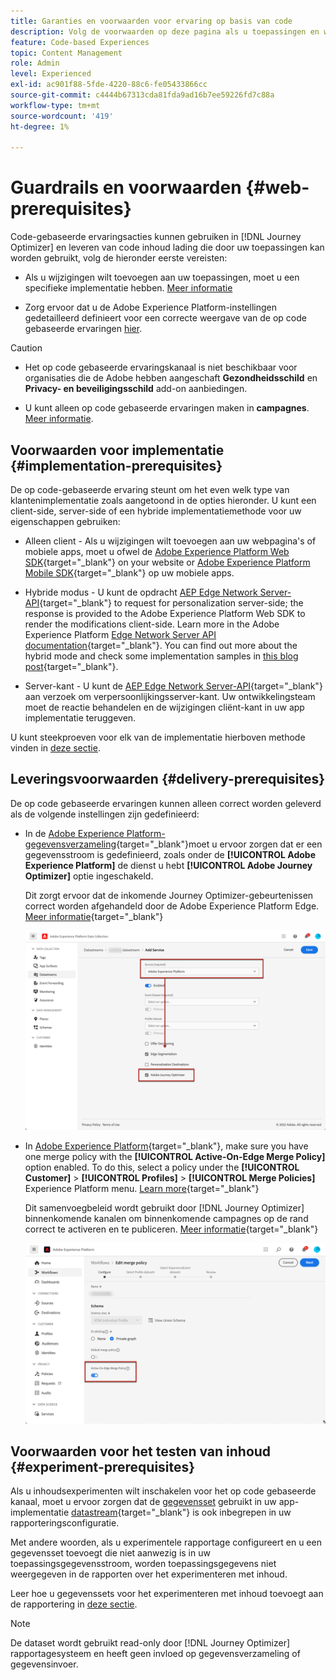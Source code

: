 ```yaml
---
title: Garanties en voorwaarden voor ervaring op basis van code
description: Volg de voorwaarden op deze pagina als u toepassingen en webpagina's wilt bewerken met de functie die is gebaseerd op Journey Optimizer-code
feature: Code-based Experiences
topic: Content Management
role: Admin
level: Experienced
exl-id: ac901f88-5fde-4220-88c6-fe05433866cc
source-git-commit: c4444b67313cda81fda9ad16b7ee59226fd7c88a
workflow-type: tm+mt
source-wordcount: '419'
ht-degree: 1%

---
```


# Guardrails en voorwaarden {#web-prerequisites}

Code-gebaseerde ervaringsacties kunnen gebruiken in [!DNL Journey Optimizer] en leveren van code inhoud lading die door uw toepassingen kan worden gebruikt, volg de hieronder eerste vereisten:

* Als u wijzigingen wilt toevoegen aan uw toepassingen, moet u een specifieke implementatie hebben. [Meer informatie](#implementation-prerequisites)

* Zorg ervoor dat u de Adobe Experience Platform-instellingen gedetailleerd definieert voor een correcte weergave van de op code gebaseerde ervaringen [hier](#delivery-prerequisites).

>[!CAUTION]
>
>* Het op code gebaseerde ervaringskanaal is niet beschikbaar voor organisaties die de Adobe hebben aangeschaft **Gezondheidsschild** en **Privacy- en beveiligingsschild** add-on aanbiedingen.
>
>* U kunt alleen op code gebaseerde ervaringen maken in **campagnes**. [Meer informatie](../campaigns/create-campaign.md#configure).


## Voorwaarden voor implementatie {#implementation-prerequisites}

De op code-gebaseerde ervaring steunt om het even welk type van klantenimplementatie zoals aangetoond in de opties hieronder. U kunt een client-side, server-side of een hybride implementatiemethode voor uw eigenschappen gebruiken:

* Alleen client - Als u wijzigingen wilt toevoegen aan uw webpagina&#39;s of mobiele apps, moet u ofwel de [Adobe Experience Platform Web SDK](https://experienceleague.adobe.com/docs/platform-learn/implement-web-sdk/overview.html){target="_blank"} on your website or [Adobe Experience Platform Mobile SDK](https://developer.adobe.com/client-sdks/documentation/){target="_blank"} op uw mobiele apps.

* Hybride modus - U kunt de opdracht [AEP Edge Network Server-API](https://experienceleague.adobe.com/docs/experience-platform/edge-network-server-api/data-collection/interactive-data-collection.html){target="_blank"} to request for personalization server-side; the response is provided to the Adobe Experience Platform Web SDK to render the modifications client-side. Learn more in the Adobe Experience Platform [Edge Network Server API documentation](https://experienceleague.adobe.com/docs/experience-platform/edge-network-server-api/overview.html){target="_blank"}. You can find out more about the hybrid mode and check some implementation samples in [this blog post](https://blog.developer.adobe.com/hybrid-personalization-in-the-adobe-experience-platform-web-sdk-6a1bb674bf41){target="_blank"}.

* Server-kant - U kunt de [AEP Edge Network Server-API](https://experienceleague.adobe.com/docs/experience-platform/edge-network-server-api/data-collection/interactive-data-collection.html){target="_blank"} aan verzoek om verpersoonlijkingsserver-kant. Uw ontwikkelingsteam moet de reactie behandelen en de wijzigingen cliënt-kant in uw app implementatie teruggeven.

U kunt steekproeven voor elk van de implementatie hierboven methode vinden in [deze sectie](code-based-implementation-samples.md).

## Leveringsvoorwaarden {#delivery-prerequisites}

De op code gebaseerde ervaringen kunnen alleen correct worden geleverd als de volgende instellingen zijn gedefinieerd:

* In de [Adobe Experience Platform-gegevensverzameling](https://experienceleague.adobe.com/docs/experience-platform/edge/datastreams/overview.html){target="_blank"}moet u ervoor zorgen dat er een gegevensstroom is gedefinieerd, zoals onder de **[!UICONTROL Adobe Experience Platform]** de dienst u hebt **[!UICONTROL Adobe Journey Optimizer]** optie ingeschakeld.

  Dit zorgt ervoor dat de inkomende Journey Optimizer-gebeurtenissen correct worden afgehandeld door de Adobe Experience Platform Edge. [Meer informatie](https://experienceleague.adobe.com/docs/experience-platform/edge/datastreams/configure.html){target="_blank"}

  ![](../web/assets/web-aep-datastream-ajo.png)

* In [Adobe Experience Platform](https://experienceleague.adobe.com/docs/experience-platform/profile/home.html?lang=nl){target="_blank"}, make sure you have one merge policy with the **[!UICONTROL Active-On-Edge Merge Policy]** option enabled. To do this, select a policy under the **[!UICONTROL Customer]** > **[!UICONTROL Profiles]** > **[!UICONTROL Merge Policies]** Experience Platform menu. [Learn more](https://experienceleague.adobe.com/docs/experience-platform/profile/merge-policies/ui-guide.html#configure){target="_blank"}

  Dit samenvoegbeleid wordt gebruikt door [!DNL Journey Optimizer] binnenkomende kanalen om binnenkomende campagnes op de rand correct te activeren en te publiceren. [Meer informatie](https://experienceleague.adobe.com/docs/experience-platform/profile/merge-policies/ui-guide.html){target="_blank"}

  ![](../web/assets/web-aep-merge-policy.png)

## Voorwaarden voor het testen van inhoud {#experiment-prerequisites}

Als u inhoudsexperimenten wilt inschakelen voor het op code gebaseerde kanaal, moet u ervoor zorgen dat de [gegevensset](../data/get-started-datasets.md) gebruikt in uw app-implementatie [datastream](https://experienceleague.adobe.com/docs/experience-platform/datastreams/overview.html){target="_blank"} is ook inbegrepen in uw rapporteringsconfiguratie.

Met andere woorden, als u experimentele rapportage configureert en u een gegevensset toevoegt die niet aanwezig is in uw toepassingsgegevensstroom, worden toepassingsgegevens niet weergegeven in de rapporten over het experimenteren met inhoud.

Leer hoe u gegevenssets voor het experimenteren met inhoud toevoegt aan de rapportering in [deze sectie](../campaigns/reporting-configuration.md#add-datasets).

>[!NOTE]
>
>De dataset wordt gebruikt read-only door [!DNL Journey Optimizer] rapportagesysteem en heeft geen invloed op gegevensverzameling of gegevensinvoer.
